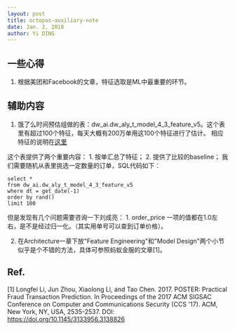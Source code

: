 ```yaml
--- 
layout: post
title: octopus-auxiliary-note
date: Jan. 2, 2018
author: Yi DING
---
```


[comment]: # (This is the auxiliary note of the octopus paper)
[comment]: # (本文是一些用来辅助 octopus paper 完成的笔记)

## 一些心得
1. 根据美团和Facebook的文章，特征选取是ML中最重要的环节。

## 辅助内容
1. 饿了么时间预估组做的表：dw_ai.dw_aly_t_model_4_3_feature_v5。这个表里有超过100个特征，每天大概有200万单用这100个特征进行了估计。
相应特征的说明在[这里](http://wiki.ele.to:8090/pages/viewpage.action?pageId=42938953)

这个表提供了两个重要内容：
    1. 按单汇总了特征；
    2. 提供了比较的baseline；
我们需要随机从表里挑选一定数量的订单，SQL代码如下：
```
select * 
from dw_ai.dw_aly_t_model_4_3_feature_v5
where dt = get_date(-1)
order by rand()
limit 100
```
但是发现有几个问题需要咨询一下刘成亮：
    1. order_price 一项的值都在1.0左右，是不是经过归一化。（其实用单号可以查到订单价格）。
    
    
2. 在Architecture一章下放"Feature Engineering"和"Model Design"两个小节似乎是个不错的方法，具体可参照蚂蚁金服的文章[1]。



## Ref.
[1] Longfei Li, Jun Zhou, Xiaolong Li, and Tao Chen. 2017. POSTER: Practical Fraud Transaction Prediction. In Proceedings of the 2017 ACM SIGSAC Conference on Computer and Communications Security (CCS '17). ACM, New York, NY, USA, 2535-2537. DOI: https://doi.org/10.1145/3133956.3138826